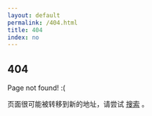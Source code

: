 ```yaml
---
layout: default
permalink: /404.html
title: 404
index: no
---
```


## 404

Page not found! :(

页面很可能被转移到新的地址，请尝试 [搜索](/search/) 。
